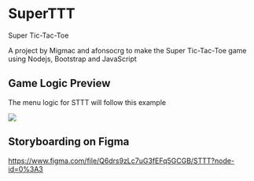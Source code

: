 # SuperTTT
Super Tic-Tac-Toe

A project by Migmac and afonsocrg to make the Super Tic-Tac-Toe game using Nodejs, Bootstrap and JavaScript



## Game Logic Preview
The menu logic for STTT will follow this example

<img src="https://docs.google.com/drawings/d/e/2PACX-1vQ4kfhbAo2Q8wTcexaLC-U3xgVmAdMtc2Fmft4_QYSs2c-8S8PtJqcIkxbyV5Rn_r3a7zQQdqkXZx0j/pub?w=3860&amp;h=2475">


## Storyboarding on Figma

https://www.figma.com/file/Q6drs9zLc7uG3fEFq5GCGB/STTT?node-id=0%3A3
